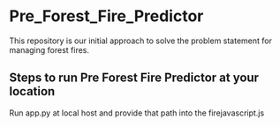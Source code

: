 # Pre_Forest_Fire_Predictor
This repository is our initial approach to solve the problem statement for managing forest fires.

## Steps to run Pre Forest Fire Predictor at your location

Run app.py at local host and provide that path into the firejavascript.js
